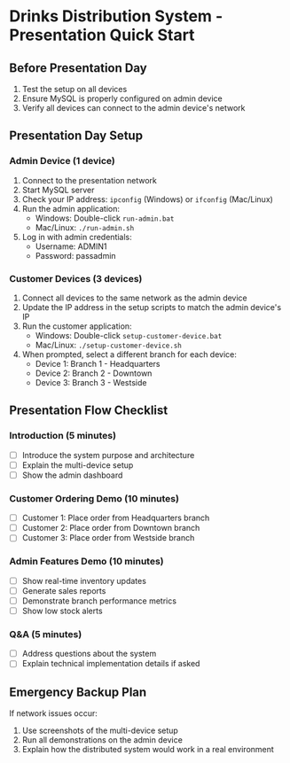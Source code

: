 # Drinks Distribution System - Presentation Quick Start

## Before Presentation Day
1. Test the setup on all devices
2. Ensure MySQL is properly configured on admin device
3. Verify all devices can connect to the admin device's network

## Presentation Day Setup

### Admin Device (1 device)
1. Connect to the presentation network
2. Start MySQL server
3. Check your IP address: `ipconfig` (Windows) or `ifconfig` (Mac/Linux)
4. Run the admin application:
   - Windows: Double-click `run-admin.bat`
   - Mac/Linux: `./run-admin.sh`
5. Log in with admin credentials:
   - Username: ADMIN1
   - Password: passadmin

### Customer Devices (3 devices)
1. Connect all devices to the same network as the admin device
2. Update the IP address in the setup scripts to match the admin device's IP
3. Run the customer application:
   - Windows: Double-click `setup-customer-device.bat`
   - Mac/Linux: `./setup-customer-device.sh`
4. When prompted, select a different branch for each device:
   - Device 1: Branch 1 - Headquarters
   - Device 2: Branch 2 - Downtown
   - Device 3: Branch 3 - Westside

## Presentation Flow Checklist

### Introduction (5 minutes)
- [ ] Introduce the system purpose and architecture
- [ ] Explain the multi-device setup
- [ ] Show the admin dashboard

### Customer Ordering Demo (10 minutes)
- [ ] Customer 1: Place order from Headquarters branch
- [ ] Customer 2: Place order from Downtown branch
- [ ] Customer 3: Place order from Westside branch

### Admin Features Demo (10 minutes)
- [ ] Show real-time inventory updates
- [ ] Generate sales reports
- [ ] Demonstrate branch performance metrics
- [ ] Show low stock alerts

### Q&A (5 minutes)
- [ ] Address questions about the system
- [ ] Explain technical implementation details if asked

## Emergency Backup Plan
If network issues occur:
1. Use screenshots of the multi-device setup
2. Run all demonstrations on the admin device
3. Explain how the distributed system would work in a real environment 